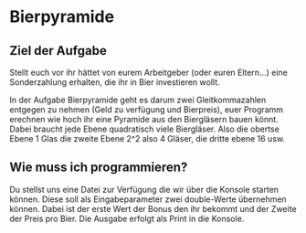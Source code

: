 Bierpyramide
====


Ziel der Aufgabe
----------------

Stellt euch vor ihr hättet von eurem Arbeitgeber (oder euren Eltern...) eine
Sonderzahlung erhalten, die ihr in Bier investieren wollt. 

In der Aufgabe
Bierpyramide geht es darum zwei Gleitkommazahlen entgegen zu nehmen
(Geld zu verfügung und Bierpreis), euer Programm erechnen wie hoch ihr eine
Pyramide aus den Biergläsern bauen könnt. Dabei braucht jede Ebene quadratisch
viele Biergläser. Also die obertse Ebene 1 Glas die zweite Ebene 2^2 also 4
Gläser, die dritte ebene 16 usw.


Wie muss ich programmieren?
----------------------------------------
Du stellst uns eine Datei zur Verfügung die wir über die Konsole starten können.
Diese soll als Eingabeparameter zwei double-Werte übernehmen können. Dabei ist
der erste Wert der Bonus den ihr bekommt und der Zweite der Preis pro Bier.
Die Ausgabe erfolgt als Print in die Konsole.
